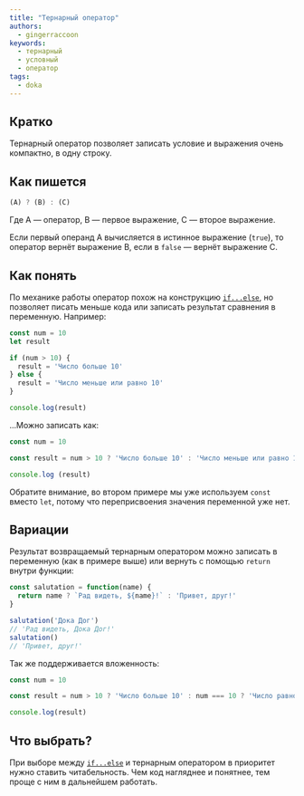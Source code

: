 ```yaml
---
title: "Тернарный оператор"
authors:
  - gingerraccoon
keywords:
  - тернарный
  - условный
  - оператор
tags:
  - doka
---
```


## Кратко

Тернарный оператор позволяет записать условие и выражения очень компактно, в одну строку.

## Как пишется

```js
(A) ? (B) : (C)
```

Где A — оператор, B — первое выражение, C — второе выражение.

Если первый операнд A вычисляется в истинное выражение (`true`), то оператор вернёт выражение B, если в `false` — вернёт выражение C.

## Как понять

По механике работы оператор похож на конструкцию [`if...else`](/js/if-else), но позволяет писать меньше кода или записать результат сравнения в переменную. Например:

```js
const num = 10
let result

if (num > 10) {
  result = 'Число больше 10'
} else {
  result = 'Число меньше или равно 10'
}

console.log(result)
```

...Можно записать как:

```js
const num = 10

const result = num > 10 ? 'Число больше 10' : 'Число меньше или равно 10'

console.log (result)
```

Обратите внимание, во втором примере мы уже используем `const` вместо `let`, потому что переприсвоения значения переменной уже нет.

## Вариации

Результат возвращаемый тернарным оператором можно записать в переменную (как в примере выше) или вернуть с помощью `return` внутри функции:

```js
const salutation = function(name) {
  return name ? `Рад видеть, ${name}!` : 'Привет, друг!'
}

salutation('Дока Дог')
// 'Рад видеть, Дока Дог!'
salutation()
// 'Привет, друг!'
```

Так же поддерживается вложенность:

```js
const num = 10

const result = num > 10 ? 'Число больше 10' : num === 10 ? 'Число равно 10' : 'Число меньше 10'

console.log(result)
```

## Что выбрать?

При выборе между [`if...else`](/js/if-else) и тернарным оператором в приоритет нужно ставить читабельность. Чем код нагляднее и понятнее, тем проще с ним в дальнейшем работать.
